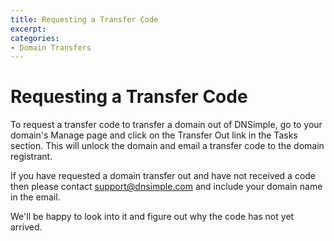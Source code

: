 ```yaml
---
title: Requesting a Transfer Code
excerpt: 
categories:
- Domain Transfers
---
```


# Requesting a Transfer Code

To request a transfer code to transfer a domain out of DNSimple, go to your domain's Manage page and click on the Transfer Out link in the Tasks section. This will unlock the domain and email a transfer code to the domain registrant.

If you have requested a domain transfer out and have not received a code then please contact support@dnsimple.com  and include your domain name in the email.

We'll be happy to look into it and figure out why the code has not yet arrived.
